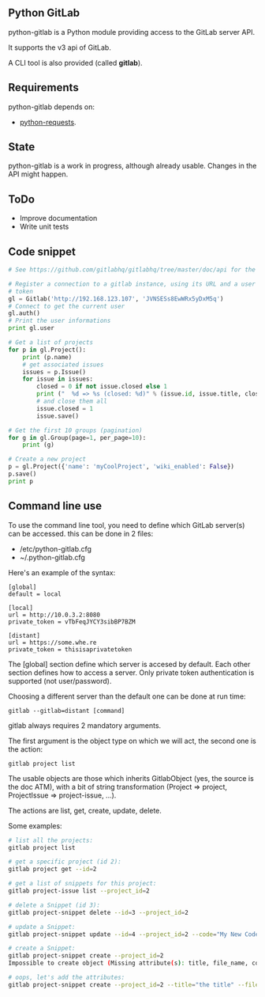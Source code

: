 ## Python GitLab

python-gitlab is a Python module providing access to the GitLab server API.

It supports the v3 api of GitLab.

A CLI tool is also provided (called **gitlab**).

## Requirements

python-gitlab depends on:

* [python-requests](http://docs.python-requests.org/en/latest/).

## State

python-gitlab is a work in progress, although already usable. Changes in the API might happen.

## ToDo

* Improve documentation
* Write unit tests

## Code snippet

`````python
# See https://github.com/gitlabhq/gitlabhq/tree/master/doc/api for the source.

# Register a connection to a gitlab instance, using its URL and a user private
# token
gl = Gitlab('http://192.168.123.107', 'JVNSESs8EwWRx5yDxM5q')
# Connect to get the current user
gl.auth()
# Print the user informations
print gl.user

# Get a list of projects
for p in gl.Project():
    print (p.name)
    # get associated issues
    issues = p.Issue()
    for issue in issues:
        closed = 0 if not issue.closed else 1
        print ("  %d => %s (closed: %d)" % (issue.id, issue.title, closed))
        # and close them all
        issue.closed = 1
        issue.save()

# Get the first 10 groups (pagination)
for g in gl.Group(page=1, per_page=10):
    print (g)

# Create a new project
p = gl.Project({'name': 'myCoolProject', 'wiki_enabled': False})
p.save()
print p
`````

## Command line use

To use the command line tool, you need to define which GitLab server(s) can be
accessed. this can be done in 2 files:

* /etc/python-gitlab.cfg
* ~/.python-gitlab.cfg

Here's an example of the syntax:

`````
[global]
default = local

[local]
url = http://10.0.3.2:8080
private_token = vTbFeqJYCY3sibBP7BZM

[distant]
url = https://some.whe.re
private_token = thisisaprivatetoken
`````

The [global] section define which server is accesed by default.
Each other section defines how to access a server. Only private token
authentication is supported (not user/password).

Choosing a different server than the default one can be done at run time:

`````
gitlab --gitlab=distant [command]
`````

gitlab always requires 2 mandatory arguments.

The first argument is the object type on which we will act, the second one is
the action:

`````
gitlab project list
`````

The usable objects are those which inherits GitlabObject (yes, the source is
the doc ATM), with a bit of string transformation (Project => project,
ProjectIssue => project-issue, ...).

The actions are list, get, create, update, delete.

Some examples:

`````bash
# list all the projects:
gitlab project list

# get a specific project (id 2):
gitlab project get --id=2

# get a list of snippets for this project:
gitlab project-issue list --project_id=2

# delete a Snippet (id 3):
gitlab project-snippet delete --id=3 --project_id=2

# update a Snippet:
gitlab project-snippet update --id=4 --project_id=2 --code="My New Code"

# create a Snippet:
gitlab project-snippet create --project_id=2
Impossible to create object (Missing attribute(s): title, file_name, code)

# oops, let's add the attributes:
gitlab project-snippet create --project_id=2 --title="the title" --file_name="the name" --code="the code"
`````
